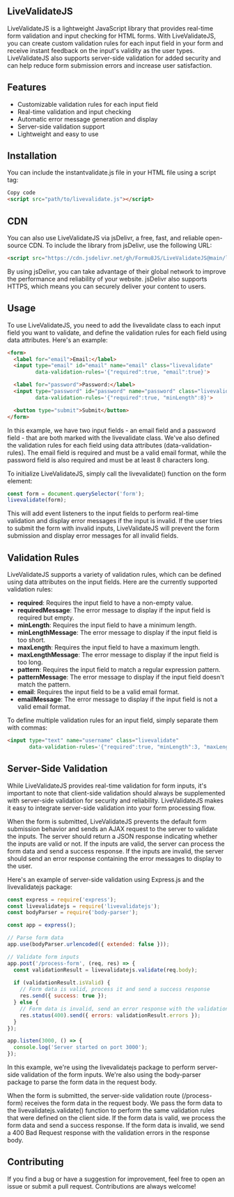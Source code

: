 ## LiveValidateJS

LiveValidateJS is a lightweight JavaScript library that provides real-time form validation and input checking for HTML forms. With LiveValidateJS, you can create custom validation rules for each input field in your form and receive instant feedback on the input's validity as the user types. LiveValidateJS also supports server-side validation for added security and can help reduce form submission errors and increase user satisfaction.

## Features

- Customizable validation rules for each input field
- Real-time validation and input checking
- Automatic error message generation and display
- Server-side validation support
- Lightweight and easy to use

## Installation
You can include the instantvalidate.js file in your HTML file using a script tag:

```html
Copy code
<script src="path/to/livevalidate.js"></script>
```

## CDN

You can also use LiveValidateJS via jsDelivr, a free, fast, and reliable open-source CDN. To include the library from jsDelivr, use the following URL:

```HTML
<script src="https://cdn.jsdelivr.net/gh/Formu8JS/LiveValidateJS@main/livevalidate.js"></script>
```

By using jsDelivr, you can take advantage of their global network to improve the performance and reliability of your website. jsDelivr also supports HTTPS, which means you can securely deliver your content to users.

## Usage
To use LiveValidateJS, you need to add the livevalidate class to each input field you want to validate, and define the validation rules for each field using data attributes. Here's an example:

```html
<form>
  <label for="email">Email:</label>
  <input type="email" id="email" name="email" class="livevalidate"
         data-validation-rules='{"required":true, "email":true}'>

  <label for="password">Password:</label>
  <input type="password" id="password" name="password" class="livevalidate"
         data-validation-rules='{"required":true, "minLength":8}'>

  <button type="submit">Submit</button>
</form>
```

In this example, we have two input fields - an email field and a password field - that are both marked with the livevalidate class. We've also defined the validation rules for each field using data attributes (data-validation-rules). The email field is required and must be a valid email format, while the password field is also required and must be at least 8 characters long.

To initialize LiveValidateJS, simply call the livevalidate() function on the form element:

```javascript
const form = document.querySelector('form');
livevalidate(form);
```

This will add event listeners to the input fields to perform real-time validation and display error messages if the input is invalid. If the user tries to submit the form with invalid inputs, LiveValidateJS will prevent the form submission and display error messages for all invalid fields.

## Validation Rules

LiveValidateJS supports a variety of validation rules, which can be defined using data attributes on the input fields. Here are the currently supported validation rules:

- **required**: Requires the input field to have a non-empty value.
- **requiredMessage**: The error message to display if the input field is required but empty.
- **minLength**: Requires the input field to have a minimum length.
- **minLengthMessage**: The error message to display if the input field is too short.
- **maxLength**: Requires the input field to have a maximum length.
- **maxLengthMessage**: The error message to display if the input field is too long.
- **pattern**: Requires the input field to match a regular expression pattern.
- **patternMessage**: The error message to display if the input field doesn't match the pattern.
- **email**: Requires the input field to be a valid email format.
- **emailMessage**: The error message to display if the input field is not a valid email format.

To define multiple validation rules for an input field, simply separate them with commas:

```html
<input type="text" name="username" class="livevalidate"
       data-validation-rules='{"required":true, "minLength":3, "maxLength":20}' />
```

## Server-Side Validation

While LiveValidateJS provides real-time validation for form inputs, it's important to note that client-side validation should always be supplemented with server-side validation for security and reliability. LiveValidateJS makes it easy to integrate server-side validation into your form processing flow.

When the form is submitted, LiveValidateJS prevents the default form submission behavior and sends an AJAX request to the server to validate the inputs. The server should return a JSON response indicating whether the inputs are valid or not. If the inputs are valid, the server can process the form data and send a success response. If the inputs are invalid, the server should send an error response containing the error messages to display to the user.

Here's an example of server-side validation using Express.js and the livevalidatejs package:

```javascript
const express = require('express');
const livevalidatejs = require('livevalidatejs');
const bodyParser = require('body-parser');

const app = express();

// Parse form data
app.use(bodyParser.urlencoded({ extended: false }));

// Validate form inputs
app.post('/process-form', (req, res) => {
  const validationResult = livevalidatejs.validate(req.body);
  
  if (validationResult.isValid) {
    // Form data is valid, process it and send a success response
    res.send({ success: true });
  } else {
    // Form data is invalid, send an error response with the validation errors
    res.status(400).send({ errors: validationResult.errors });
  }
});

app.listen(3000, () => {
  console.log('Server started on port 3000');
});
```

In this example, we're using the livevalidatejs package to perform server-side validation of the form inputs. We're also using the body-parser package to parse the form data in the request body.

When the form is submitted, the server-side validation route (/process-form) receives the form data in the request body. We pass the form data to the livevalidatejs.validate() function to perform the same validation rules that were defined on the client side. If the form data is valid, we process the form data and send a success response. If the form data is invalid, we send a 400 Bad Request response with the validation errors in the response body.

## Contributing
If you find a bug or have a suggestion for improvement, feel free to open an issue or submit a pull request. Contributions are always welcome!
